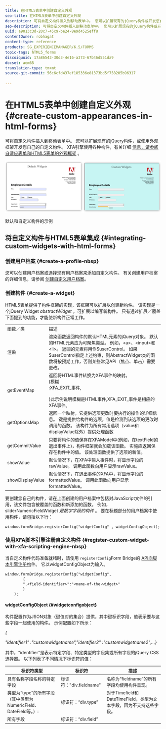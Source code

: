 ```yaml
---
title: 在HTML5表单中创建自定义外观
seo-title: 在HTML5表单中创建自定义外观
description: 可将自定义构件插入到移动表单中。 您可以扩展现有的jQuery构件或开发您自己的自定义构件。
seo-description: 可将自定义构件插入到移动表单中。 您可以扩展现有的jQuery构件或开发您自己的自定义构件。
uuid: a9013c3d-20c7-45c9-be24-8e9d4525eff8
contentOwner: robhagat
content-type: reference
products: SG_EXPERIENCEMANAGER/6.5/FORMS
topic-tags: hTML5_forms
discoiquuid: 17a86543-30d3-4e16-a373-67b46d551da9
docset: aem65
translation-type: tm+mt
source-git-commit: 56c6cfd437ef185336e81373bd5f758205b96317

---
```



# 在HTML5表单中创建自定义外观{#create-custom-appearances-in-html-forms}

可将自定义构件插入到移动表单中。 您可以扩展现有的jQuery构件，或使用外观框架开发您自己的自定义构件。 XFA引擎使用各种构件，有关详细 [信息，请参阅自适应表单和HTML5表单的外观框架](/help/forms/using/introduction-widgets.md) 。

![默认和自定义构件的示例](assets/custom-widgets.jpg)

默认和自定义构件的示例

## 将自定义构件与HTML5表单集成 {#integrating-custom-widgets-with-html-forms}

### 创建用户档案 {#create-a-profile-nbsp}

您可以创建用户档案或选择现有用户档案来添加自定义构件。 有关创建用户档案的详细信息，请参阅 [创建自定义用户档案](/help/forms/using/custom-profile.md)。

### 创建构件 {#create-a-widget}

HTML5表单提供了构件框架的实现，该框架可以扩展以创建新构件。 该实现是一个jQuery Widget *abstractWidget* ，可扩展以编写新构件。 只有通过扩展／覆盖下面提到的功能，才能使新构件正常工作。

<table>
 <tbody>
  <tr>
   <td>函数／类</td>
   <td>描述</td>
  </tr>
  <tr>
   <td>渲染</td>
   <td>渲染函数返回构件的默认HTML元素的jQuery对象。 默认的HTML元素应为可聚焦类型。 例如，&lt;a&gt;、&lt;input&gt;和&lt;li&gt;。 返回的元素将用作$userControl。 如果$userControl指定上述约束，则AbstractWidget类的函数将按预期工作，否则某些常见API（焦点、单击）需要更改。 </td>
  </tr>
  <tr>
   <td>getEventMap</td>
   <td>返回将HTML事件转换为XFA事件的映射。 <br /> {模糊<br /> :XFA_EXIT_事件,<br /><br /> }此示例说明模糊是HTML事件,XFA_EXIT_事件是相应的XFA事件。 </td>
  </tr>
  <tr>
   <td>getOptionsMap</td>
   <td>返回一个映射，它提供选项更改时要执行的操作的详细信息。 键是提供给构件的选项，值是检测到该选项的更改时调用的函数。 该构件为所有常用选项（value和displayValue除外）提供处理函数</td>
  </tr>
  <tr>
   <td>getCommitValue</td>
   <td>只要将构件的值保存在XFAModel中(例如，在textField的退出事件上)，构件框架就会加载该函数。 实施应返回保存在构件中的值。 该处理函数提供了选项的新值。</td>
  </tr>
  <tr>
   <td>showValue</td>
   <td>默认情况下，在XFA中输入事件时，将显示字段的rawValue。 调用此函数向用户显示rawValue。 </td>
  </tr>
  <tr>
   <td>showDisplayValue</td>
   <td>默认情况下，在退出事件的XFA中，将显示字段的formattedValue。 调用此函数向用户显示formattedValue。 </td>
  </tr>
 </tbody>
</table>

要创建您自己的构件，请在上面创建的用户档案中包括对JavaScript文件的引用，该文件包含被覆盖的函数和新添加的函数。 例如，sliderNumericFieldWidget *是数字字段的构件* 。 要在标题部分的用户档案中使用构件，请包括以下行：

```
window.formBridge.registerConfig("widgetConfig" , widgetConfigObject);
```

### 使用XFA脚本引擎注册自定义构件 {#register-custom-widget-with-xfa-scripting-engine-nbsp}

当自定义构件代码准备就绪时，请使用 `registerConfig`Form Bridge的 [API向脚本引擎注册构](/help/forms/using/form-bridge-apis.md)件。 它以widgetConfigObject为输入。

```
window.formBridge.registerConfig("widgetConfig",
        {
        ".<field-identifier>":"<name-of-the-widget>"
        }
    );
```

#### widgetConfigObject {#widgetconfigobject}

构件配置作为JSON对象（键值对的集合）提供，其中键标识字段，值表示要与这些字段一起使用的构件。 示例配置如下所示：

*{*

*&quot;identifier1&quot; :&quot;customwidgetname&quot;,&quot;identifier2&quot; :&quot;customwidgetname2&quot;,...}*

其中，“identifier”是表示特定字段、特定类型的字段集或所有字段的jQuery CSS选择器。 以下列表了不同情况下标识符的值：

| 标识符类型 | 标识符 | 描述 |
|---|---|---|
| 具有名称字段名称的特定字段 | 标识符：&quot;div.fieldname&quot; | 名称为“fieldname”的所有字段均使用构件呈现。 |
| 类型为“type”的所有字段（其中类型为NumericField、DateField等。）:  | 标识符：“div.type” | 对于Timefield和DateTimeField，类型为文本字段，因为不支持这些字段。 |
| 所有字段 | 标识符：“div.field” |  |
